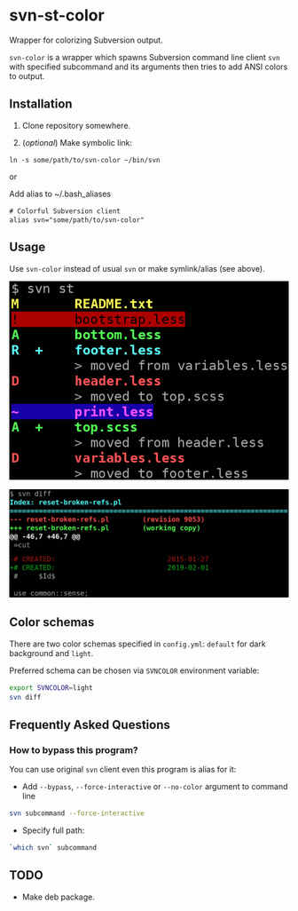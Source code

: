 # svn-st-color

Wrapper for colorizing Subversion output.

`svn-color` is a wrapper which spawns Subversion command line client `svn`
with specified subcommand and its arguments
then tries to add ANSI colors to output.

## Installation

1. Clone repository somewhere.

2. (_optional_) Make symbolic link:

```
ln -s some/path/to/svn-color ~/bin/svn
```

or

Add alias to ~/.bash_aliases

```
# Colorful Subversion client
alias svn="some/path/to/svn-color"
```

## Usage

Use `svn-color` instead of usual `svn` or make symlink/alias (see above).

![Screenshot](screenshot.png)

![Screenshot](screenshot-svn-diff.png)

## Color schemas

There are two color schemas specified in `config.yml`:
`default` for dark background and `light`.

Preferred schema can be chosen via `SVNCOLOR` environment variable:

```bash
export SVNCOLOR=light
svn diff
```

## Frequently Asked Questions

### How to bypass this program?

You can use original `svn` client even this program is alias for it:

* Add `--bypass`, `--force-interactive` or `--no-color` argument to command line
```bash
svn subcommand --force-interactive
```

* Specify full path:
```bash
`which svn` subcommand
```

## TODO

* Make deb package.
